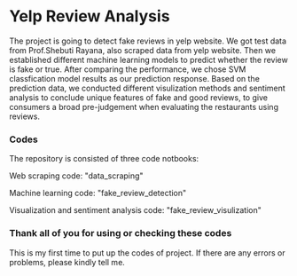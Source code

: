 # Yelp Review Analysis

The project is going to detect fake reviews in yelp website. We got test data from Prof.Shebuti Rayana, also scraped data from yelp website. Then we established different machine learning models to predict whether the review is fake or true. After comparing the performance, we chose SVM classfication model results as our prediction response. Based on the prediction data, we conducted different visulization methods and sentiment analysis to conclude unique features of fake and good reviews, to give consumers a broad pre-judgement when evaluating the restaurants using reviews.

### Codes

The repository is consisted of three code notbooks:

Web scraping code: "data_scraping"

Machine learning code: "fake_review_detection"

Visualization and sentiment analysis code: "fake_review_visulization"

### Thank all of you for using or checking these codes

This is my first time to put up the codes of project. If there are any errors or problems, please kindly tell me.
